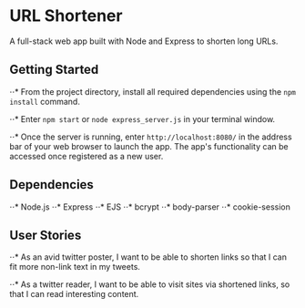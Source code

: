 # URL Shortener
A full-stack web app built with Node and Express to shorten long URLs.

## Getting Started
⋅⋅* From the project directory, install all required dependencies using the `npm install` command.

⋅⋅* Enter `npm start` or `node express_server.js` in your terminal window.

⋅⋅* Once the server is running, enter `http://localhost:8080/` in the address bar of your web browser to launch the app. The app's functionality can be accessed once registered as a new user.

## Dependencies
⋅⋅* Node.js
⋅⋅* Express
⋅⋅* EJS
⋅⋅* bcrypt
⋅⋅* body-parser
⋅⋅* cookie-session

## User Stories
⋅⋅* As an avid twitter poster, I want to be able to shorten links  so that I can fit more non-link text in my tweets.

⋅⋅* As a twitter reader,  I want to be able to visit sites via shortened links, so that I can read interesting content.
